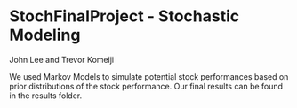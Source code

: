 # StochFinalProject - Stochastic Modeling
John Lee and Trevor Komeiji

We used Markov Models to simulate potential stock performances based on prior distributions of the stock performance. Our final results can be found in the results folder.

